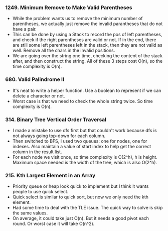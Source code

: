 ### 1249. Minimum Remove to Make Valid Parentheses 
* While the problem wants us to remove the minimum number of parentheses, we actually just remove the invalid parantheses that do not have a pair.
* This can be done by using a Stack to record the pos of left parentheses, and check if the right parentheses are valid or not. If in the end, there are still some left parentheses left in the stack, then they are not valid as well. Remove all the chars in the invalid positions.
* We are going over the string one time, checking the content of the stack after, and then construct the string. All of these 3 steps cost O(n), so the time complexity is O(n). 

### 680. Valid Palindrome II
* It's neat to write a helper function. Use a boolean to represent if we can delete a character or not.
* Worst case is that we need to check the whole string twice. So time complexity is O(n). 

### 314. Binary Tree Vertical Order Traversal 
* I made a mistake to use dfs first but that couldn't work because dfs is not always going top-down for each column.
* Then switched to BFS, I used two queues: one for nodes, one for indexes. Also maintain a value of start index to help get the correct column in the result list.
* For each node we visit once, so time complexity is O(2^h), h is height. Maximum space needed is the width of the tree, which is also O(2^h).

### 215. Kth Largest Element in an Array 
* Priority queue or heap look quick to implement but I think it wants people to use quick select.
* Quick select is similar to quick sort, but now we only need the kth element.
* Had some time to deal with the TLE issue. The quick way to solve is skip the same values.
* On average, it could take just O(n). But it needs a good pivot each round. Or worst case it will take O(n^2). 


